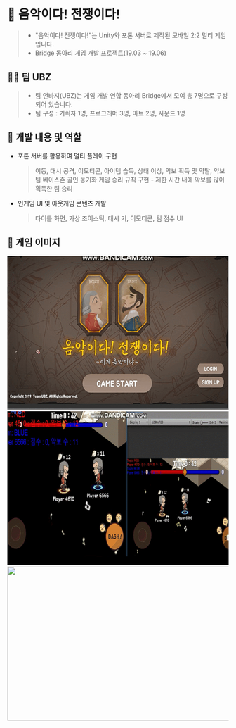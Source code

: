 🎼 음악이다! 전쟁이다!
==
>- "음악이다! 전쟁이다!"는 Unity와 포톤 서버로 제작된 모바일 2:2 멀티 게임 입니다.
>- Bridge 동아리 게임 개발 프로젝트(19.03 ~ 19.06)

## 🤝🏻 팀 UBZ
>- 팀 언바지(UBZ)는 게임 개발 연합 동아리 Bridge에서 모여 총 7명으로 구성 되어 있습니다.
>- 팀 구성 : 기획자 1명, 프로그래머 3명, 아트 2명, 사운드 1명

## :pencil: 개발 내용 및 역할

- 포톤 서버를 활용하여 멀티 플레이 구현
  > 이동, 대시 공격, 이모티콘, 아이템 습득, 상태 이상, 악보 획득 및 약탈, 약보 팀 베이스존 골인 동기화
  > 게임 승리 규칙 구현 - 제한 시간 내에 악보를 많이 획득한 팀 승리

- 인게임 UI 및 아웃게임 콘텐츠 개발
  > 타이틀 화면, 가상 조이스틱, 대시 키, 이모티콘, 팀 점수 UI

## :art: 게임 이미지  

<img src="./ForReadme/GIF3.gif" width="600" height="350">
<img src="./ForReadme/GIF.gif" width="600" height="350">
<img src="./ForReadme/GIF2.gif" width="600" height="350">


